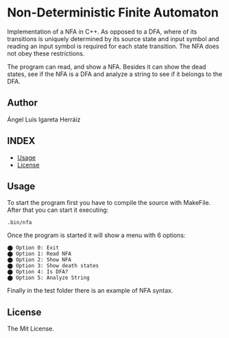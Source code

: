 # Non-Deterministic Finite Automaton
Implementation of a NFA in C++. As opposed to a DFA, where of its transitions is uniquely determined by its source state and input symbol and
reading an input symbol is required for each state transition. The NFA does not obey these restrictions.

The program can read, and show a NFA. Besides it can show the dead states, see if the NFA is a DFA and analyze a string to see if it belongs to the DFA.

## Author
Ángel Luis Igareta Herráiz

## INDEX
* [Usage](#usage)
* [License](#license)

## Usage
To start the program first you have to compile the source with MakeFile. After that you can start it executing:

```
.bin/nfa
```
Once the program is started it will show a menu with 6 options:

    ⬤ Option 0: Exit
    ⬤ Option 1: Read NFA 
    ⬤ Option 2: Show NFA
    ⬤ Option 3: Show death states
    ⬤ Option 4: Is DFA?
    ⬤ Option 5: Analyze String
    
Finally in the test folder there is an example of NFA syntax.

## License
The Mit License.
